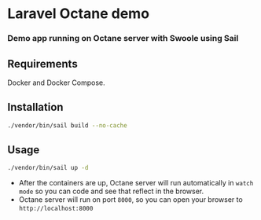 # Laravel Octane demo

### Demo app running on Octane server with Swoole using Sail

## Requirements

Docker and Docker Compose.

## Installation

```bash
./vendor/bin/sail build --no-cache
```

## Usage

```bash
./vendor/bin/sail up -d
```

-   After the containers are up, Octane server will run automatically in `watch mode` so you can code and see that reflect in the browser.
-   Octane server will run on port `8000`, so you can open your browser to `http://localhost:8000`
